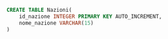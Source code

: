 ```sql
CREATE TABLE Nazioni(
    id_nazione INTEGER PRIMARY KEY AUTO_INCREMENT,
    nome_nazione VARCHAR(15) 
)
```


```sql

```